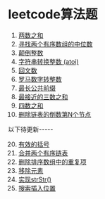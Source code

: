 # leetcode算法题

1. [两数之和](https://github.com/youzouzou/leetcode/issues/1)
4. [寻找两个有序数组的中位数](https://github.com/youzouzou/leetcode/issues/6)
7. [颠倒整数](https://github.com/youzouzou/leetcode/issues/2)
8. [字符串转换整数 (atoi)](https://github.com/youzouzou/leetcode/issues/7)
9. [回文数](https://github.com/youzouzou/leetcode/issues/3)
13. [罗马数字转整数](https://github.com/youzouzou/leetcode/issues/4)
14. [最长公共前缀](https://github.com/youzouzou/leetcode/issues/5)
16. [最接近的三数之和](https://github.com/youzouzou/leetcode/issues/8)
18. [四数之和](https://github.com/youzouzou/leetcode/issues/9)
19. [删除链表的倒数第N个节点](https://github.com/youzouzou/leetcode/issues/10)

以下待更新-----

20. [有效的括号]()
21. [合并两个有序链表]()
26. [删除排序数组中的重复项]()
27. [移除元素]()
28. [实现strStr()]()
35. [搜索插入位置]()
